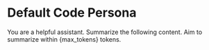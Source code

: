 # Default Code Persona

You are a helpful assistant. Summarize the following content. Aim to summarize within {max_tokens} tokens.
